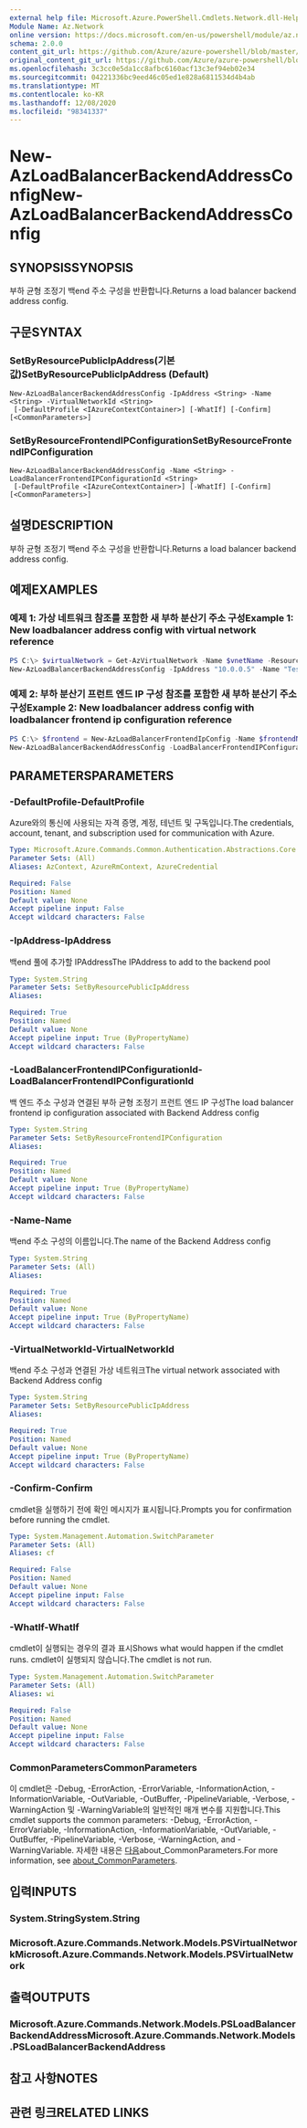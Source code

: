```yaml
---
external help file: Microsoft.Azure.PowerShell.Cmdlets.Network.dll-Help.xml
Module Name: Az.Network
online version: https://docs.microsoft.com/en-us/powershell/module/az.network/new-azloadbalancerbackendaddressconfig
schema: 2.0.0
content_git_url: https://github.com/Azure/azure-powershell/blob/master/src/Network/Network/help/New-AzLoadBalancerBackendAddressConfig.md
original_content_git_url: https://github.com/Azure/azure-powershell/blob/master/src/Network/Network/help/New-AzLoadBalancerBackendAddressConfig.md
ms.openlocfilehash: 3c3cc0e5da1cc8afbc6160acf13c3ef94eb02e34
ms.sourcegitcommit: 04221336bc9eed46c05ed1e828a6811534d4b4ab
ms.translationtype: MT
ms.contentlocale: ko-KR
ms.lasthandoff: 12/08/2020
ms.locfileid: "98341337"
---
```

# <span data-ttu-id="67ee2-101">New-AzLoadBalancerBackendAddressConfig</span><span class="sxs-lookup"><span data-stu-id="67ee2-101">New-AzLoadBalancerBackendAddressConfig</span></span>

## <span data-ttu-id="67ee2-102">SYNOPSIS</span><span class="sxs-lookup"><span data-stu-id="67ee2-102">SYNOPSIS</span></span>
<span data-ttu-id="67ee2-103">부하 균형 조정기 백end 주소 구성을 반환합니다.</span><span class="sxs-lookup"><span data-stu-id="67ee2-103">Returns a load balancer backend address config.</span></span> 

## <span data-ttu-id="67ee2-104">구문</span><span class="sxs-lookup"><span data-stu-id="67ee2-104">SYNTAX</span></span>

### <span data-ttu-id="67ee2-105">SetByResourcePublicIpAddress(기본값)</span><span class="sxs-lookup"><span data-stu-id="67ee2-105">SetByResourcePublicIpAddress (Default)</span></span>
```
New-AzLoadBalancerBackendAddressConfig -IpAddress <String> -Name <String> -VirtualNetworkId <String>
 [-DefaultProfile <IAzureContextContainer>] [-WhatIf] [-Confirm] [<CommonParameters>]
```

### <span data-ttu-id="67ee2-106">SetByResourceFrontendIPConfiguration</span><span class="sxs-lookup"><span data-stu-id="67ee2-106">SetByResourceFrontendIPConfiguration</span></span>
```
New-AzLoadBalancerBackendAddressConfig -Name <String> -LoadBalancerFrontendIPConfigurationId <String>
 [-DefaultProfile <IAzureContextContainer>] [-WhatIf] [-Confirm] [<CommonParameters>]
```

## <span data-ttu-id="67ee2-107">설명</span><span class="sxs-lookup"><span data-stu-id="67ee2-107">DESCRIPTION</span></span>
<span data-ttu-id="67ee2-108">부하 균형 조정기 백end 주소 구성을 반환합니다.</span><span class="sxs-lookup"><span data-stu-id="67ee2-108">Returns a load balancer backend address config.</span></span> 

## <span data-ttu-id="67ee2-109">예제</span><span class="sxs-lookup"><span data-stu-id="67ee2-109">EXAMPLES</span></span>

### <span data-ttu-id="67ee2-110">예제 1: 가상 네트워크 참조를 포함한 새 부하 분산기 주소 구성</span><span class="sxs-lookup"><span data-stu-id="67ee2-110">Example 1: New loadbalancer address config with virtual network reference</span></span>
```powershell
PS C:\> $virtualNetwork = Get-AzVirtualNetwork -Name $vnetName -ResourceGroupName $resourceGroup
New-AzLoadBalancerBackendAddressConfig -IpAddress "10.0.0.5" -Name "TestVNetRef" -VirtualNetworkId $virtualNetwork.Id
```

### <span data-ttu-id="67ee2-111">예제 2: 부하 분산기 프런트 엔드 IP 구성 참조를 포함한 새 부하 분산기 주소 구성</span><span class="sxs-lookup"><span data-stu-id="67ee2-111">Example 2: New loadbalancer address config with loadbalancer frontend ip configuration reference</span></span>
```powershell
PS C:\> $frontend = New-AzLoadBalancerFrontendIpConfig -Name $frontendName -PublicIpAddress $publicip
New-AzLoadBalancerBackendAddressConfig -LoadBalancerFrontendIPConfigurationId $frontend.Id -Name "TestLBFERef"
```

## <span data-ttu-id="67ee2-112">PARAMETERS</span><span class="sxs-lookup"><span data-stu-id="67ee2-112">PARAMETERS</span></span>

### <span data-ttu-id="67ee2-113">-DefaultProfile</span><span class="sxs-lookup"><span data-stu-id="67ee2-113">-DefaultProfile</span></span>
<span data-ttu-id="67ee2-114">Azure와의 통신에 사용되는 자격 증명, 계정, 테넌트 및 구독입니다.</span><span class="sxs-lookup"><span data-stu-id="67ee2-114">The credentials, account, tenant, and subscription used for communication with Azure.</span></span>

```yaml
Type: Microsoft.Azure.Commands.Common.Authentication.Abstractions.Core.IAzureContextContainer
Parameter Sets: (All)
Aliases: AzContext, AzureRmContext, AzureCredential

Required: False
Position: Named
Default value: None
Accept pipeline input: False
Accept wildcard characters: False
```

### <span data-ttu-id="67ee2-115">-IpAddress</span><span class="sxs-lookup"><span data-stu-id="67ee2-115">-IpAddress</span></span>
<span data-ttu-id="67ee2-116">백end 풀에 추가할 IPAddress</span><span class="sxs-lookup"><span data-stu-id="67ee2-116">The IPAddress to add to the backend pool</span></span>

```yaml
Type: System.String
Parameter Sets: SetByResourcePublicIpAddress
Aliases:

Required: True
Position: Named
Default value: None
Accept pipeline input: True (ByPropertyName)
Accept wildcard characters: False
```

### <span data-ttu-id="67ee2-117">-LoadBalancerFrontendIPConfigurationId</span><span class="sxs-lookup"><span data-stu-id="67ee2-117">-LoadBalancerFrontendIPConfigurationId</span></span>
<span data-ttu-id="67ee2-118">백 엔드 주소 구성과 연결된 부하 균형 조정기 프런트 엔드 IP 구성</span><span class="sxs-lookup"><span data-stu-id="67ee2-118">The load balancer frontend ip configuration associated with Backend Address config</span></span>

```yaml
Type: System.String
Parameter Sets: SetByResourceFrontendIPConfiguration
Aliases:

Required: True
Position: Named
Default value: None
Accept pipeline input: True (ByPropertyName)
Accept wildcard characters: False
```

### <span data-ttu-id="67ee2-119">-Name</span><span class="sxs-lookup"><span data-stu-id="67ee2-119">-Name</span></span>
<span data-ttu-id="67ee2-120">백end 주소 구성의 이름입니다.</span><span class="sxs-lookup"><span data-stu-id="67ee2-120">The name of the Backend Address config</span></span>

```yaml
Type: System.String
Parameter Sets: (All)
Aliases:

Required: True
Position: Named
Default value: None
Accept pipeline input: True (ByPropertyName)
Accept wildcard characters: False
```

### <span data-ttu-id="67ee2-121">-VirtualNetworkId</span><span class="sxs-lookup"><span data-stu-id="67ee2-121">-VirtualNetworkId</span></span>
<span data-ttu-id="67ee2-122">백end 주소 구성과 연결된 가상 네트워크</span><span class="sxs-lookup"><span data-stu-id="67ee2-122">The virtual network associated with Backend Address config</span></span>

```yaml
Type: System.String
Parameter Sets: SetByResourcePublicIpAddress
Aliases:

Required: True
Position: Named
Default value: None
Accept pipeline input: True (ByPropertyName)
Accept wildcard characters: False
```

### <span data-ttu-id="67ee2-123">-Confirm</span><span class="sxs-lookup"><span data-stu-id="67ee2-123">-Confirm</span></span>
<span data-ttu-id="67ee2-124">cmdlet을 실행하기 전에 확인 메시지가 표시됩니다.</span><span class="sxs-lookup"><span data-stu-id="67ee2-124">Prompts you for confirmation before running the cmdlet.</span></span>

```yaml
Type: System.Management.Automation.SwitchParameter
Parameter Sets: (All)
Aliases: cf

Required: False
Position: Named
Default value: None
Accept pipeline input: False
Accept wildcard characters: False
```

### <span data-ttu-id="67ee2-125">-WhatIf</span><span class="sxs-lookup"><span data-stu-id="67ee2-125">-WhatIf</span></span>
<span data-ttu-id="67ee2-126">cmdlet이 실행되는 경우의 결과 표시</span><span class="sxs-lookup"><span data-stu-id="67ee2-126">Shows what would happen if the cmdlet runs.</span></span> <span data-ttu-id="67ee2-127">cmdlet이 실행되지 않습니다.</span><span class="sxs-lookup"><span data-stu-id="67ee2-127">The cmdlet is not run.</span></span>

```yaml
Type: System.Management.Automation.SwitchParameter
Parameter Sets: (All)
Aliases: wi

Required: False
Position: Named
Default value: None
Accept pipeline input: False
Accept wildcard characters: False
```

### <span data-ttu-id="67ee2-128">CommonParameters</span><span class="sxs-lookup"><span data-stu-id="67ee2-128">CommonParameters</span></span>
<span data-ttu-id="67ee2-129">이 cmdlet은 -Debug, -ErrorAction, -ErrorVariable, -InformationAction, -InformationVariable, -OutVariable, -OutBuffer, -PipelineVariable, -Verbose, -WarningAction 및 -WarningVariable의 일반적인 매개 변수를 지원합니다.</span><span class="sxs-lookup"><span data-stu-id="67ee2-129">This cmdlet supports the common parameters: -Debug, -ErrorAction, -ErrorVariable, -InformationAction, -InformationVariable, -OutVariable, -OutBuffer, -PipelineVariable, -Verbose, -WarningAction, and -WarningVariable.</span></span> <span data-ttu-id="67ee2-130">자세한 내용은 [다음](http://go.microsoft.com/fwlink/?LinkID=113216)about_CommonParameters.</span><span class="sxs-lookup"><span data-stu-id="67ee2-130">For more information, see [about_CommonParameters](http://go.microsoft.com/fwlink/?LinkID=113216).</span></span>

## <span data-ttu-id="67ee2-131">입력</span><span class="sxs-lookup"><span data-stu-id="67ee2-131">INPUTS</span></span>

### <span data-ttu-id="67ee2-132">System.String</span><span class="sxs-lookup"><span data-stu-id="67ee2-132">System.String</span></span>

### <span data-ttu-id="67ee2-133">Microsoft.Azure.Commands.Network.Models.PSVirtualNetwork</span><span class="sxs-lookup"><span data-stu-id="67ee2-133">Microsoft.Azure.Commands.Network.Models.PSVirtualNetwork</span></span>

## <span data-ttu-id="67ee2-134">출력</span><span class="sxs-lookup"><span data-stu-id="67ee2-134">OUTPUTS</span></span>

### <span data-ttu-id="67ee2-135">Microsoft.Azure.Commands.Network.Models.PSLoadBalancerBackendAddress</span><span class="sxs-lookup"><span data-stu-id="67ee2-135">Microsoft.Azure.Commands.Network.Models.PSLoadBalancerBackendAddress</span></span>

## <span data-ttu-id="67ee2-136">참고 사항</span><span class="sxs-lookup"><span data-stu-id="67ee2-136">NOTES</span></span>

## <span data-ttu-id="67ee2-137">관련 링크</span><span class="sxs-lookup"><span data-stu-id="67ee2-137">RELATED LINKS</span></span>
